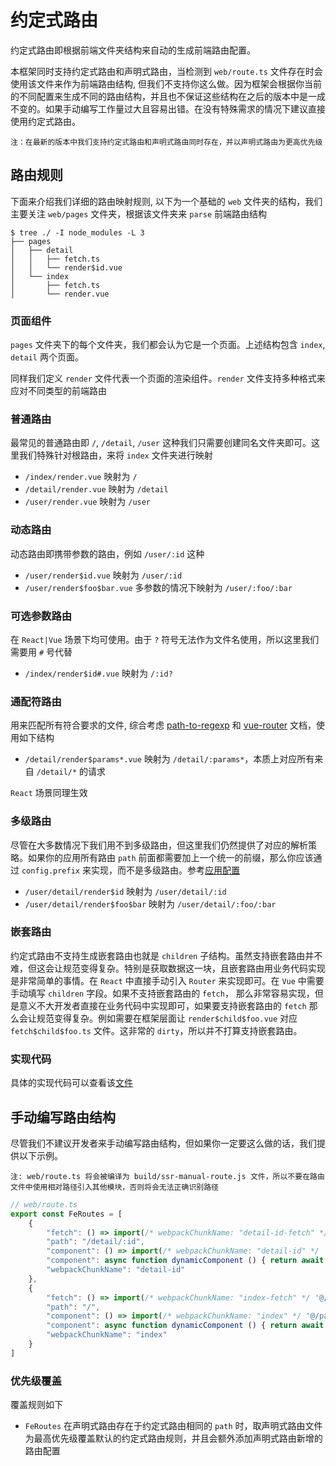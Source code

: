# 约定式路由

约定式路由即根据前端文件夹结构来自动的生成前端路由配置。  

本框架同时支持约定式路由和声明式路由，当检测到 `web/route.ts` 文件存在时会使用该文件来作为前端路由结构, 但我们不支持你这么做。因为框架会根据你当前的不同配置来生成不同的路由结构，并且也不保证这些结构在之后的版本中是一成不变的。如果手动编写工作量过大且容易出错。在没有特殊需求的情况下建议直接使用约定式路由。

`注：在最新的版本中我们支持约定式路由和声明式路由同时存在，并以声明式路由为更高优先级`
## 路由规则

下面来介绍我们详细的路由映射规则, 以下为一个基础的 `web` 文件夹的结构，我们主要关注 `web/pages` 文件夹，根据该文件夹来 `parse` 前端路由结构

```shell
$ tree ./ -I node_modules -L 3
├── pages
│   ├── detail
│   │   ├── fetch.ts
│   │   └── render$id.vue
│   └── index
│       ├── fetch.ts
│       └── render.vue
```

### 页面组件

`pages` 文件夹下的每个文件夹，我们都会认为它是一个页面。上述结构包含 `index`, `detail` 两个页面。

同样我们定义 `render` 文件代表一个页面的渲染组件。`render` 文件支持多种格式来应对不同类型的前端路由

### 普通路由

最常见的普通路由即 `/`, `/detail`, `/user` 这种我们只需要创建同名文件夹即可。这里我们特殊针对根路由，来将 `index` 文件夹进行映射

- `/index/render.vue` 映射为 `/`
- `/detail/render.vue` 映射为 `/detail`
- `/user/render.vue` 映射为 `/user`

### 动态路由

动态路由即携带参数的路由，例如 `/user/:id` 这种

- `/user/render$id.vue` 映射为 `/user/:id`
- `/user/render$foo$bar.vue` 多参数的情况下映射为 `/user/:foo/:bar`

### 可选参数路由

在 `React|Vue` 场景下均可使用。由于 `?` 符号无法作为文件名使用，所以这里我们需要用 `#` 号代替

- `/index/render$id#.vue` 映射为 `/:id?`

### 通配符路由

用来匹配所有符合要求的文件, 综合考虑 [path-to-regexp](https://www.npmjs.com/package/path-to-regexp) 和 [vue-router](https://router.vuejs.org/zh/guide/essentials/dynamic-matching.html#%E6%8D%95%E8%8E%B7%E6%89%80%E6%9C%89%E8%B7%AF%E7%94%B1%E6%88%96-404-not-found-%E8%B7%AF%E7%94%B1) 文档，使用如下结构

- `/detail/render$params*.vue` 映射为 `/detail/:params*`，本质上对应所有来自 `/detail/*` 的请求

`React` 场景同理生效

### 多级路由

尽管在大多数情况下我们用不到多级路由，但这里我们仍然提供了对应的解析策略。如果你的应用所有路由 `path` 前面都需要加上一个统一的前缀，那么你应该通过 `config.prefix` 来实现，而不是多级路由。参考[应用配置](./api$config#prefix)

- `/user/detail/render$id` 映射为 `/user/detail/:id`
- `/user/detail/render$foo$bar` 映射为 `/user/detail/:foo/:bar`

### 嵌套路由

约定式路由不支持生成嵌套路由也就是 `children` 子结构。虽然支持嵌套路由并不难，但这会让规范变得复杂。特别是获取数据这一块，且嵌套路由用业务代码实现是非常简单的事情。在 `React` 中直接手动引入 `Router` 来实现即可。在 `Vue` 中需要手动填写 `children` 字段。如果不支持嵌套路由的 `fetch`， 那么非常容易实现，但是意义不大开发者直接在业务代码中实现即可，如果要支持嵌套路由的 `fetch` 那么会让规范变得复杂。例如需要在框架层面让 `render$child$foo.vue` 对应 `fetch$child$foo.ts` 文件。这非常的 `dirty`，所以并不打算支持嵌套路由。
### 实现代码

具体的实现代码可以查看该[文件](https://github.com/zhangyuang/ssr/blob/dev/packages/server-utils/src/parse.ts#L13)

## 手动编写路由结构

尽管我们不建议开发者来手动编写路由结构，但如果你一定要这么做的话，我们提供以下示例。

`注: web/route.ts 将会被编译为 build/ssr-manual-route.js 文件，所以不要在路由文件中使用相对路径引入其他模块，否则将会无法正确识别路径`

```js
// web/route.ts
export const FeRoutes = [
    {   
        "fetch": () => import(/* webpackChunkName: "detail-id-fetch" */ '@/pages/detail/fetch'),
        "path": "/detail/:id",
        "component": () => import(/* webpackChunkName: "detail-id" */ '@/pages/detail/render$id'), // vue 场景用此写法
        "component": async function dynamicComponent () { return await import(/* webpackChunkName: "detail-id" */ '@/pages/detail/render$id') }, // react 场景需要固定函数名称为 dynamicComponent
        "webpackChunkName": "detail-id"
    },
    {
        "fetch": () => import(/* webpackChunkName: "index-fetch" */ '@/pages/index/fetch'),
        "path": "/",
        "component": () => import(/* webpackChunkName: "index" */ '@/pages/index/render'), // vue 场景用此写法
        "component": async function dynamicComponent () { return await import(/* webpackChunkName: "index" */ '@/pages/index/render') }, // react 场景需要固定函数名称为 dynamicComponent
        "webpackChunkName": "index"
    }
]
```

### 优先级覆盖

覆盖规则如下

- `FeRoutes` 在声明式路由存在于约定式路由相同的 `path` 时，取声明式路由文件为最高优先级覆盖默认的约定式路由规则，并且会额外添加声明式路由新增的路由配置
